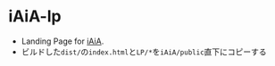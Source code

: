 # iAiA-lp

- Landing Page for [iAiA](https://github.com/psephopaiktes/iAiA).
- ビルドした`dist/`の`index.html`と`LP/*`を`iAiA/public`直下にコピーする
